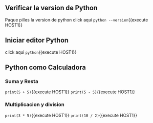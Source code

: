## Verificar la version de Python 
Paque pilles la version de python click aqui `python --version`{{execute HOST1}}

## Iniciar editor Python
click aqui `python`{{execute HOST1}}

## Python como Calculadora
### Suma y Resta
`print(5 + 5)`{{execute HOST1}}
`print(5 - 5)`{{execute HOST1}}

### Multiplicacion y division
`print(3 * 5)`{{execute HOST1}}
`print(10 / 2)`{{execute HOST1}}

